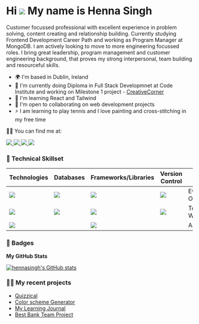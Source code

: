 Hi ![](https://user-images.githubusercontent.com/18350557/176309783-0785949b-9127-417c-8b55-ab5a4333674e.gif) My name is Henna Singh
===================================================================================================================================

Customer focussed professional with excellent experience in problem solving, content creating and relationship building. Currently studying Frontend Development Career Path and working as Program Manager at MongoDB. I am actively looking to move to more engineering focussed roles. I bring  great leadership, program management and customer engineering background, that proves my strong interpersonal, team building and resourceful skills.

* 🌍  I'm based in Dublin, Ireland
* 🚀  I'm currently doing Diploma in Full Stack Developmnet at Code Institute and working on Milestone 1 project - [CreativeCorner](https://hennasingh.github.io/creative-corner/)
* 🧠  I'm learning React and Tailwind
* 🤝  I'm open to collaborating on web development projects
* ⚡  I am learning to play tennis and I love painting and cross-stitching in my free time

🙋‍♀️ You can find me at:

<a href="https://www.linkedin.com/in/hennasingh" target="_blank">
  <img src="https://img.shields.io/badge/LinkedIn-0077B5?style=for-the-badge&logo=linkedin&logoColor=white">
</a>

<a href="https://hashnode.com/@hennasingh.hashnode.dev" target="_blank">
  <img src="https://img.shields.io/badge/Hashnode-2962FF?style=for-the-badge&logo=hashnode&logoColor=white">
</a> 

<a href="http://www.medium.com/@hennasingh" target="_blank">
  <img src="https://img.shields.io/badge/Medium-12100E?style=for-the-badge&logo=medium&logoColor=white">
</a> 

<a href="https://www.x.com/henna_dev" target="_blank">
  <img src="https://img.shields.io/badge/Twitter-1DA1F2?style=for-the-badge&logo=twitter&logoColor=white">
</a>


### 🤖 Technical Skillset

| Technologies | Databases | Frameworks/Libraries | Version Control | Others |
|---|---|---|---|---|
|<img src="https://img.shields.io/badge/JavaScript-F7DF1E?style=for-the-badge&logo=javascript&logoColor=black">|<img src="https://img.shields.io/badge/Firebase-039BE5?style=for-the-badge&logo=Firebase&logoColor=white">|<img src="https://img.shields.io/badge/React-20232A?style=for-the-badge&logo=react&logoColor=61DAFB">|<img src="https://img.shields.io/badge/GIT-E44C30?style=for-the-badge&logo=git&logoColor=white">| Event Organizing   |
|<img src="https://img.shields.io/badge/HTML5-E34F26?style=for-the-badge&logo=html5&logoColor=white">|<img src="https://img.shields.io/badge/Realm-39477F?style=for-the-badge&logo=realm&logoColor=white"> |<img src="https://img.shields.io/badge/Bootstrap-563D7C?style=for-the-badge&logo=bootstrap&logoColor=white">|<img src="https://img.shields.io/badge/GitHub-100000?style=for-the-badge&logo=github&logoColor=white">| Technical Writing |
|<img src="https://img.shields.io/badge/CSS3-1572B6?style=for-the-badge&logo=css3&logoColor=white">|   |<img src="https://img.shields.io/badge/vite-%23646CFF.svg?style=for-the-badge&logo=vite&logoColor=white">|   |Advocacy|



### 🥇 Badges

<b>My GitHub Stats</b>

<a href="http://www.github.com/hennasingh"><img src="https://github-readme-stats.vercel.app/api?username=hennasingh&show_icons=true&hide=&count_private=true&title_color=0891b2&text_color=ffffff&icon_color=0891b2&bg_color=1c1917&hide_border=true&show_icons=true" alt="hennasingh's GitHub stats" /></a>


### 👩‍💻 My recent projects 

- <a href="https://quizz-with-react.netlify.app/" target="_blank"> Quizzical</a>
- <a href="https://generate-colorscheme.netlify.app/" target="_blank"> Color scheme Generator </a>
- <a href="https://mylearning-digest.netlify.app/" target="_blank"> My Learning Journal </a>
- <a href="http://github.com/hennasingh/best-bank" target="_blank">Best Bank Team Project</a>




